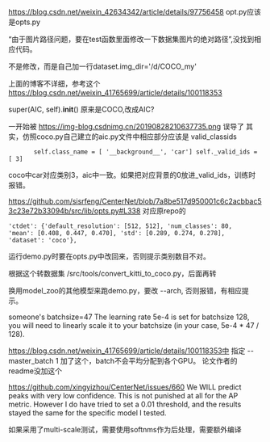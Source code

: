 https://blog.csdn.net/weixin_42634342/article/details/97756458
opt.py应该是opts.py

“由于图片路径问题，要在test函数里面修改一下数据集图片的绝对路径”,没找到相应代码。

不是修改，而是自己加一行dataset.img_dir='/d/COCO_my'

上面的博客不详细，参考这个
https://blog.csdn.net/weixin_41765699/article/details/100118353

super(AIC, self).__init__()
原来是COCO,改成AIC?   

一开始被
https://img-blog.csdnimg.cn/20190828210637735.png
误导了
其实，仿照coco.py自己建立的aic.py文件中相应部分应该是
valid_classids

`        self.class_name = [
            '__background__', 'car']
        self._valid_ids = [
            3]
`

coco中car对应类别3，aic中一致。如果把对应背景的0放进_valid_ids，训练时报错。


https://github.com/sisrfeng/CenterNet/blob/7a8be517d950001c6c2acbbac53c23e72b33094b/src/lib/opts.py#L338
对应原repo的

`
      'ctdet': {'default_resolution': [512, 512], 'num_classes': 80, 
                'mean': [0.408, 0.447, 0.470], 'std': [0.289, 0.274, 0.278],
                'dataset': 'coco'},
`

运行demo.py时要在opts.py中改回来，否则提示类别数目不对。

根据这个转数据集 /src/tools/convert_kitti_to_coco.py，后面再转

换用model_zoo的其他模型来跑demo.py，要改 --arch, 否则报错，有相应提示。

someone's batchsize=47
The learning rate 5e-4 is set for batchsize 128, you will need to linearly scale it to your batchsize (in your case, 5e-4 * 47 / 128).


https://blog.csdn.net/weixin_41765699/article/details/100118353中
指定
--master_batch 1 
加了这个，batch不会平均分配到各个GPU。
论文作者的readme没加这个


https://github.com/xingyizhou/CenterNet/issues/660
We WILL predict peaks with very low confidence. This is not punished at all for the AP metric. However I do have tried to set a 0.01 threshold, and the results stayed the same for the specific model I tested.


如果采用了multi-scale测试，需要使用softnms作为后处理，需要额外编译
